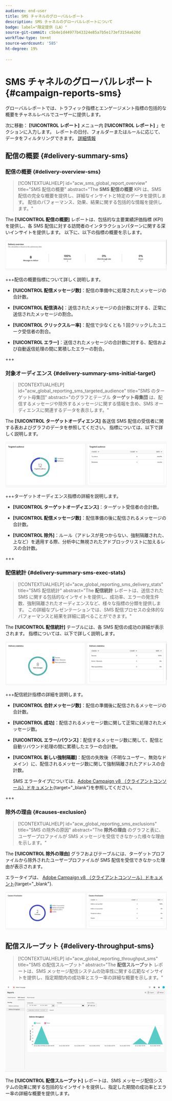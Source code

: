 ```yaml
---
audience: end-user
title: SMS チャネルのグローバルレポート
description: SMS チャネルのグローバルレポートについて
badge: label="限定提供（LA）"
source-git-commit: c5b4e1d44977b43324e85a7b5e173ef3154a620d
workflow-type: tm+mt
source-wordcount: '585'
ht-degree: 19%

---
```


# SMS チャネルのグローバルレポート {#campaign-reports-sms}

グローバルレポートでは、トラフィック指標とエンゲージメント指標の包括的な概要をチャネルレベルでユーザーに提供します。

次に移動： **[!UICONTROL レポート]** メニュー内 **[!UICONTROL レポート]** 」セクションに入力します。 レポートの日付、フォルダーまたはルールに応じて、データをフィルタリングできます。 [詳細情報](global-reports.md)

## 配信の概要 {#delivery-summary-sms}

### 配信の概要 {#delivery-overview-sms}

>[!CONTEXTUALHELP]
>id="acw_sms_global_report_overview"
>title="SMS 配信の概要"
>abstract="The **SMS 配信の概要** KPI は、SMS 配信の完全な概要を提供し、詳細なインサイトと特定のデータを提供します。 配信のパフォーマンス、効果、結果に関する包括的な情報を提供します。"

The **[!UICONTROL 配信の概要]** レポートは、包括的な主要業績評価指標 (KPI) を提供し、各 SMS 配信に対する訪問者のインタラクションパターンに関する深いインサイトを提供します。 以下に、以下の指標の概要を示します。

![](assets/global_report_sms_delivery_overview.png)

+++配信の概要指標について詳しく説明します。

* **[!UICONTROL 配信メッセージ数]**：配信の準備中に処理されたメッセージの合計数。

* **[!UICONTROL 配信済み]**：送信されたメッセージの合計数に対する、正常に送信されたメッセージの割合。

* **[!UICONTROL クリックスルー率]**：配信で少なくとも 1 回クリックしたユニーク受信者の割合。

* **[!UICONTROL エラー]**：送信されたメッセージの合計数に対する、配信および自動返信処理の間に累積したエラーの割合。

+++

### 対象オーディエンス {#delivery-summary-sms-initial-target}

>[!CONTEXTUALHELP]
>id="acw_global_reporting_sms_targeted_audience"
>title="SMS のターゲット母集団"
>abstract="のグラフとテーブル **ターゲット母集団** は、配信するメッセージや除外するメッセージに関する情報を含め、SMS オーディエンスに関連するデータを表示します。"

The **[!UICONTROL ターゲットオーディエンス]** 各送信 SMS 配信の受信者に関する表およびグラフのデータを参照してください。 指標については、以下で詳しく説明します。

![](assets/global_report_sms_targeted_audience.png)

+++ターゲットオーディエンス指標の詳細を説明します。

* **[!UICONTROL ターゲットオーディエンス]**：ターゲット受信者の合計数。

* **[!UICONTROL 配信メッセージ数]**：配信準備の後に配信されるメッセージの合計数。

* **[!UICONTROL 除外]**：ルール（アドレスが見つからない、強制隔離された、上など）を適用する際、分析中に無視されたアドブロックリストに加えるレスの合計数。

+++

### 配信統計 {#delivery-summary-sms-exec-stats}

>[!CONTEXTUALHELP]
>id="acw_global_reporting_sms_delivery_stats"
>title="SMS 配信統計"
>abstract="The **配信統計** レポートは、送信された SMS に関する包括的なインサイトを提供し、成功率、エラーの発生件数、強制隔離されたオーディエンスなど、様々な指標の分類を提供します。 この詳細なプレゼンテーションでは、SMS 配信プロセスの全体的なパフォーマンスと結果を詳細に調べることができます。"

The **[!UICONTROL 配信統計]** テーブルには、各 SMS 配信の成功の詳細が表示されます。 指標については、以下で詳しく説明します。

![](assets/global_report_sms_delivery_statistics.png)

+++配信統計指標の詳細を説明します。

* **[!UICONTROL 合計メッセージ数]**：配信の準備後に配信されるメッセージの合計数。

* **[!UICONTROL 成功]**：配信されるメッセージ数に関して正常に処理されたメッセージ数。

* **[!UICONTROL エラー/バウンス]**：配信するメッセージ数に関して、配信と自動リバウンド処理の間に累積したエラーの合計数。

* **[!UICONTROL 新しい強制隔離]**：配信の失敗後（不明なユーザー、無効なドメイン）に、配信されるメッセージ数に関して強制隔離されたアドレスの合計数。

  SMS エラータイプについては、[Adobe Campaign v8 （クライアントコンソール）ドキュメント](https://experienceleague.adobe.com/docs/campaign/campaign-v8/send/failures/delivery-failures.html?lang=ja#sms-quarantines){target="_blank"}を参照してください。

+++

### 除外の理由 {#causes-exclusion}

>[!CONTEXTUALHELP]
>id="acw_global_reporting_sms_exclusions"
>title="SMS の除外の原因"
>abstract="The **除外の理由** のグラフと表に、ユーザープロファイルが SMS メッセージを受信できなかった様々な理由を示します。"

The **[!UICONTROL 除外の理由]** グラフおよびテーブルには、ターゲットプロファイルから除外されたユーザープロファイルが SMS 配信を受信できなかった理由が表示されます。

エラータイプは、 [Adobe Campaign v8 （クライアントコンソール）ドキュメント](https://experienceleague.adobe.com/docs/campaign/campaign-v8/send/failures/delivery-failures.html?lang=ja#email-error-types){target="_blank"}.

![](assets/global_report_sms_causes_exclusion.png)

## 配信スループット {#delivery-throughput-sms}

>[!CONTEXTUALHELP]
>id="acw_global_reporting_throughput_sms"
>title="SMS の配信スループット"
>abstract="The **配信スループット** レポートは、SMS メッセージ配信システムの効率性に関する広範なインサイトを提供し、指定期間内の成功率とエラー率の詳細な概要を示します。"

![](assets/global_report_sms_delivery_throughput.png)

The **[!UICONTROL 配信スループット]** レポートは、SMS メッセージ配信システムの効果に関する包括的なインサイトを提供し、指定した期間の成功率とエラー率の詳細な概要を提供します。

